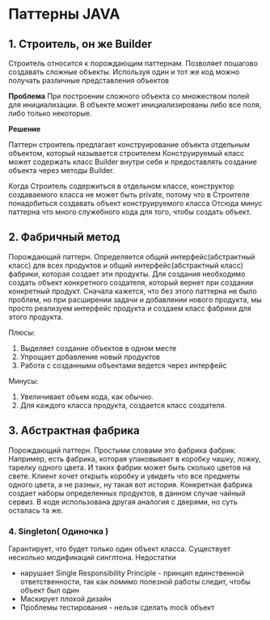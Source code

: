 ﻿# Паттерны JAVA

## 1. Строитель, он же Builder

Строитель относится к порождающим паттернам. Позволяет пошагово создавать сложные объекты. Используя один и тот же код можно получать различные представления объектов

**Проблема**
При построении сложного объекта со множеством полей для инициализации. В объекте может инициализированы либо все поля, либо только некоторые.

**Решение**

Паттерн строитель предлагает конструирование объекта отдельным объектом, который называется строителем
Конструируемый класс может содержать класс Builder внутри себя и предоставлять создание объекта через методы Builder.

Когда Строитель содержиться в отдельном классе, конструктор создаваемого класса не может быть private, потому что в Строителе понадобиться создавать объект конструируемого класса
Отсюда минус паттерна что много служебного кода для того, чтобы создать объект.



## 2. Фабричный метод

Порождающий паттерн. Определяется общий интерфейс(абстрактный класс) для всех продуктов и общий интерфейс(абстрактный класс) фабрики, которая создает эти продукты. 
Для создания необходимо создать объект конкретного создателя, который вернет при создании конкретный продукт. Сначала кажется, что без этого паттерна не было проблем,
но при расширении задачи и добавлении нового продукта, мы просто реализуем интерфейс продукта и создаем класс фабрики для этого продукта.

Плюсы:
1. Выделяет создание объектов в одном месте
2. Упрощает добавление новый продуктов
3. Работа с созданными объектами ведется через интерфейс

Минусы:
1. Увеличивает объем кода, как обычно.
2. Для каждого класса продукта, создается класс создателя.


## 3. Абстрактная фабрика
Порождающий паттерн. Простыми словами это фабрика фабрик. 
Например, есть фабрика, которая упаковывает в коробку чашку, ложку, тарелку одного цвета.
И таких фабрик может быть сколько цветов на свете.
Клиент хочет открыть коробку и увидеть что все предметы одного цвета, а не разных, ну такая вот история.
Конкретная фабрика создает наборы определенных продуктов, в данном случае чайный сервиз. 
В коде использована другая аналогия с дверями, но суть осталась та же.

### 4. Singleton( Одиночка )
Гарантирует, что будет только один объект класса. Существует несколько модификаций синглтона.
Недостатки
- нарушает Single Responsibility Principle - принцип единственной ответственности, так как помимо полезной работы следит, чтобы объект был один
- Маскирует плохой дизайн
- Проблемы тестирования - нельзя сделать mock объект



